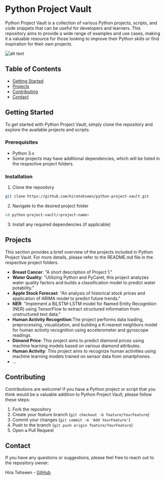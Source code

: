 # Python Project Vault

Python Project Vault is a collection of various Python projects, scripts, and code snippets that can be useful for developers and learners. This repository aims to provide a wide range of examples and use cases, making it a valuable resource for those looking to improve their Python skills or find inspiration for their own projects.

![alt text](ml.png)

## Table of Contents

- [Getting Started](#getting-started)
- [Projects](#projects)
- [Contributing](#contributing)
- [Contact](#contact)

## Getting Started

To get started with Python Project Vault, simply clone the repository and explore the available projects and scripts.

### Prerequisites

- Python 3.x
- Some projects may have additional dependencies, which will be listed in the respective project folders.

### Installation

1. Clone the repository
```bash
git clone https://github.com/hiratehseen/python-project-vault.git
```

2. Navigate to the desired project folder
```bash
cd python-project-vault/<project-name>
```

3. Install any required dependencies (if applicable)

## Projects

This section provides a brief overview of the projects included in Python Project Vault. For more details, please refer to the README.md file in the respective project folders.

- **Breast Cancer**: "A short description of Project 1."
- **Water Quality**: "Utilizing Python and PyCaret, this project analyzes water quality factors and builds a classification model to predict water potability."
- **Apple Stock Forecast**: "An analysis of historical stock prices and application of ARIMA model to predict future trends."
- **NER**: "Implement a BiLSTM-LSTM model for Named Entity Recognition (NER) using TensorFlow to extract structured information from unstructured text data."
- **Human Activity Recognition**:The project performs data loading, preprocessing, visualization, and building a K-nearest neighbors model for human activity recognition using accelerometer and gyroscope readings.
- **Dimond Price**: This project aims to predict diamond prices using machine learning models based on various diamond attributes.
- **Human Activity**: This project aims to recognize human activities using machine learning models trained on sensor data from smartphones.
- ...

## Contributing

Contributions are welcome! If you have a Python project or script that you think would be a valuable addition to Python Project Vault, please follow these steps:

1. Fork the repository
2. Create your feature branch (`git checkout -b feature/YourFeature`)
3. Commit your changes (`git commit -m 'Add YourFeature'`)
4. Push to the branch (`git push origin feature/YourFeature`)
5. Open a Pull Request


## Contact

If you have any questions or suggestions, please feel free to reach out to the repository owner:

Hira Tehseen - [GitHub](https://github.com/hiratehseen)
